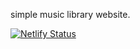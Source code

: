 simple music library website.

[![Netlify Status](https://api.netlify.com/api/v1/badges/f011e854-377b-4cc5-9b53-60ec61ed0bb1/deploy-status)](https://app.netlify.com/sites/soundtron/deploys)
